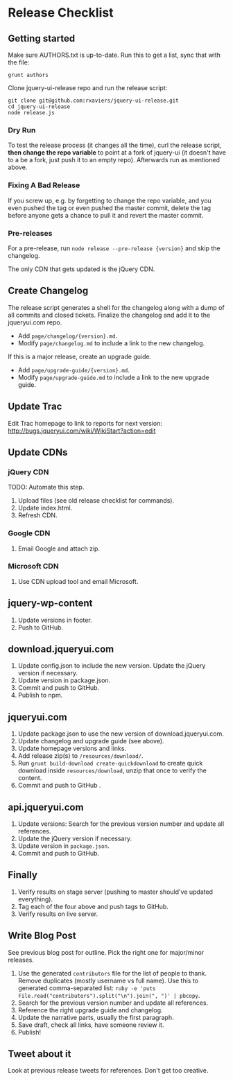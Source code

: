 # Release Checklist

## Getting started

Make sure AUTHORS.txt is up-to-date. Run this to get a list, sync that with the file:

```
grunt authors
```

Clone jquery-ui-release repo and run the release script:

```
git clone git@github.com:rxaviers/jquery-ui-release.git
cd jquery-ui-release
node release.js
```

### Dry Run

To test the release process (it changes all the time), curl the release script, **then change the repo variable** to point at a fork of jquery-ui (it doesn't have to a be a fork, just push it to an empty repo). Afterwards run as mentioned above.

### Fixing A Bad Release

If you screw up, e.g. by forgetting to change the repo variable, and you even pushed the tag or even pushed the master commit, delete the tag before anyone gets a chance to pull it and revert the master commit.
 
### Pre-releases

For a pre-release, run `node release --pre-release {version}` and skip the changelog.

The only CDN that gets updated is the jQuery CDN.

 
## Create Changelog

The release script generates a shell for the changelog along with a dump of all commits and closed tickets. Finalize the changelog and add it to the jqueryui.com repo.
- Add `page/changelog/{version}.md`.
- Modify `page/changelog.md` to include a link to the new changelog. 

If this is a major release, create an upgrade guide.
- Add `page/upgrade-guide/{version}.md`.
- Modify `page/upgrade-guide.md` to include a link to the new upgrade guide.
 
## Update Trac

Edit Trac homepage to link to reports for next version: http://bugs.jqueryui.com/wiki/WikiStart?action=edit

## Update CDNs

### jQuery CDN

TODO: Automate this step.
 1. Upload files (see old release checklist for commands).
 1. Update index.html.
 1. Refresh CDN. 

### Google CDN
 1. Email Google and attach zip.

### Microsoft CDN
 1. Use CDN upload tool and email Microsoft.
 
## jquery-wp-content
 1. Update versions in footer.
 1. Push to GitHub. 
 
## download.jqueryui.com
 1. Update config.json to include the new version. Update the jQuery version if necessary. 
 1. Update version in package.json. 
 1. Commit and push to GitHub.
 1. Publish to npm.
 
## jqueryui.com
 1. Update package.json to use the new version of download.jqueryui.com.
 1. Update changelog and upgrade guide (see above).
 1. Update homepage versions and links.
 1. Add release zip(s) to `/resources/download/`.
 1. Run `grunt build-download create-quickdownload` to create quick download inside `resources/download`, unzip that once to verify the content. 
 1. Commit and push to GitHub .
 
## api.jqueryui.com
 1. Update versions: Search for the previous version number and update all references.
 1. Update the jQuery version if necessary.
 1. Update version in `package.json`.
 1. Commit and push to GitHub.
 
## Finally
 1. Verify results on stage server (pushing to master should've updated everything).
 1. Tag each of the four above and push tags to GitHub.
 1. Verify results on live server.
 
## Write Blog Post
See previous blog post for outline. Pick the right one for major/minor releases.
 1. Use the generated `contributors` file for the list of people to thank. Remove duplicates (mostly username vs full name). Use this to generated comma-separated list: `ruby -e 'puts File.read("contributors").split("\n").join(", ")' | pbcopy`.
 1. Search for the previous version number and update all references.
 1. Reference the right upgrade guide and changelog.
 1. Update the narrative parts, usually the first paragraph.
 1. Save draft, check all links, have someone review it.
 1. Publish!
 
## Tweet about it 
Look at previous release tweets for references. Don't get too creative.
